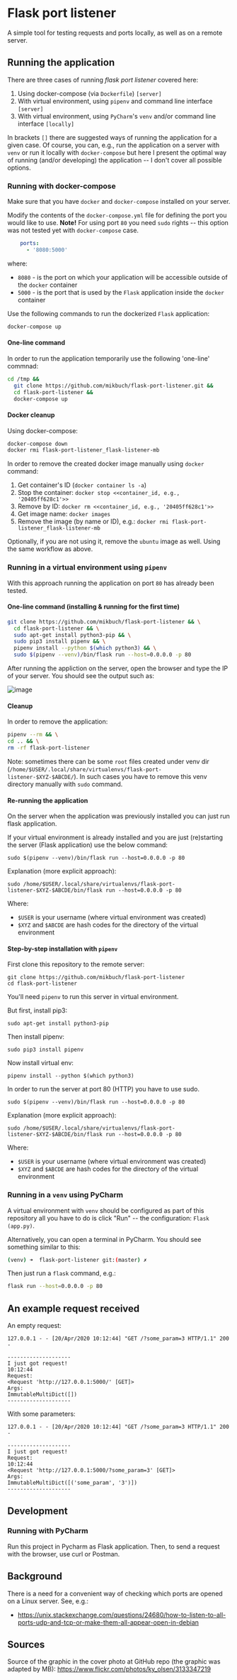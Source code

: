 # Flask port listener

A simple tool for testing requests and ports locally, as well as on a remote server.

## Running the application

There are three cases of running _flask port listener_ covered here:
 1. Using docker-compose (via `Dockerfile`) `[server]`
 2. With virtual environment, using `pipenv` and command line interface `[server]`
 3. With virtual environment, using `PyCharm`'s `venv` and/or command line interface `[locally]`

In brackets `[]` there are suggested ways of running the application for a given case. Of course, you can, e.g., run the application on a server with `venv` or run it locally with `docker-compose` but here I present the optimal way of running (and/or developing) the application -- I don't cover all possible options.

### Running with docker-compose

Make sure that you have `docker` and `docker-compose` installed on your server.

Modify the contents of the `docker-compose.yml` file for defining the port you would like to use. __Note!__ For using port `80` you need `sudo` rights -- this option was not tested yet with `docker-compose` case.

```yaml
    ports:
      - '8080:5000'
```

where:

 * `8080` - is the port on which your application will be accessible outside of the `docker` container
 * `5000` - is the port that is used by the `Flask` application inside the `docker` container

Use the following commands to run the dockerized `Flask` application:

```bash
docker-compose up
```

#### One-line command

In order to run the application temporarily use the following 'one-line' commnad:

```bash
cd /tmp &&
  git clone https://github.com/mikbuch/flask-port-listener.git &&
  cd flask-port-listener &&
  docker-compose up
```

#### Docker cleanup

Using docker-compose:

```bash
docker-compose down
docker rmi flask-port-listener_flask-listener-mb
```

In order to remove the created docker image manually using `docker` command:
 1. Get container's ID (`docker container ls -a`)
 2. Stop the container: `docker stop <<container_id, e.g., '20405ff628c1'>>` 
 3. Remove by ID: `docker rm <<container_id, e.g., '20405ff628c1'>>`
 4. Get image name: `docker images`
 5. Remove the image (by name or ID), e.g.: `docker rmi flask-port-listener_flask-listener-mb`

Optionally, if you are not using it, remove the `ubuntu` image as well. Using the same workflow as above.


### Running in a virtual environment using `pipenv`

With this approach running the application on port `80` has already been tested.

#### One-line command (installing & running for the first time)

```bash
git clone https://github.com/mikbuch/flask-port-listener && \
  cd flask-port-listener && \
  sudo apt-get install python3-pip && \
  sudo pip3 install pipenv && \
  pipenv install --python $(which python3) && \
  sudo $(pipenv --venv)/bin/flask run --host=0.0.0.0 -p 80
```

After running the appliction on the server, open the browser and type the IP of your server. You should see the output such as:

![image](https://user-images.githubusercontent.com/10733514/118406493-8b0cbd80-b67c-11eb-9a90-7ce6c530bb65.png)

#### Cleanup

In order to remove the application:

```bash
pipenv --rm && \
cd .. && \
rm -rf flask-port-listener
```

Note: sometimes there can be some `root` files created under venv dir (`/home/$USER/.local/share/virtualenvs/flask-port-listener-$XYZ-$ABCDE/`). In such cases you have to remove this venv directory manually with `sudo` command.

#### Re-running the application

On the server when the application was previously installed you can just run flask application.

If your virtual environment is already installed and you are just (re)starting the server (Flask application) use the below command:
```
sudo $(pipenv --venv)/bin/flask run --host=0.0.0.0 -p 80
```

Explanation (more explicit approach):
```
sudo /home/$USER/.local/share/virtualenvs/flask-port-listener-$XYZ-$ABCDE/bin/flask run --host=0.0.0.0 -p 80
```
Where:
  * `$USER` is your username (where virtual environment was created)
  * `$XYZ` and `$ABCDE` are hash codes for the directory of the virtual environment
  
#### Step-by-step installation with `pipenv`

First clone this repository to the remote server:
```
git clone https://github.com/mikbuch/flask-port-listener
cd flask-port-listener
```

You'll need `pipenv` to run this server in virtual environment.

But first, install pip3:
```
sudo apt-get install python3-pip
```

Then install pipenv:
```
sudo pip3 install pipenv
```

Now install virtual env:
```
pipenv install --python $(which python3)
```

In order to run the server at port 80 (HTTP) you have to use sudo.
```
sudo $(pipenv --venv)/bin/flask run --host=0.0.0.0 -p 80
```

Explanation (more explicit approach):
```
sudo /home/$USER/.local/share/virtualenvs/flask-port-listener-$XYZ-$ABCDE/bin/flask run --host=0.0.0.0 -p 80
```
Where:
  * `$USER` is your username (where virtual environment was created)
  * `$XYZ` and `$ABCDE` are hash codes for the directory of the virtual environment

### Running in a `venv` using PyCharm

A virtual environment with `venv` should be configured as part of this repository all you have to do is click "Run" -- the configuration: `Flask (app.py)`.

Alternatively, you can open a terminal in PyCharm. You should see something similar to this:

```bash
(venv) ➜  flask-port-listener git:(master) ✗ 
```

Then just run a `flask` command, e.g.:

```bash
flask run --host=0.0.0.0 -p 80
```

## An example request received

An empty request:
```
127.0.0.1 - - [20/Apr/2020 10:12:44] "GET /?some_param=3 HTTP/1.1" 200 -

--------------------
I just got request!
10:12:44
Request:
<Request 'http://127.0.0.1:5000/' [GET]>
Args:
ImmutableMultiDict([])
--------------------
```

With some parameters:
```
127.0.0.1 - - [20/Apr/2020 10:12:44] "GET /?some_param=3 HTTP/1.1" 200 -

--------------------
I just got request!
Request:
10:12:44
<Request 'http://127.0.0.1:5000/?some_param=3' [GET]>
Args:
ImmutableMultiDict([('some_param', '3')])
--------------------
```

## Development

### Running with PyCharm
Run this project in Pycharm as Flask application. Then, to send a request with the browser, use curl or Postman.

## Background

There is a need for a convenient way of checking which ports are opened on a Linux server. See, e.g.:
 * https://unix.stackexchange.com/questions/24680/how-to-listen-to-all-ports-udp-and-tcp-or-make-them-all-appear-open-in-debian

## Sources

Source of the graphic in the cover photo at GitHub repo (the graphic was adapted by MB): https://www.flickr.com/photos/ky_olsen/3133347219